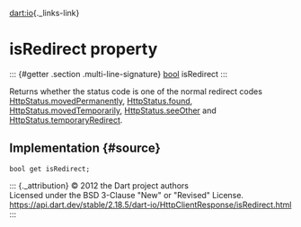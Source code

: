 [dart:io](../../dart-io/dart-io-library){._links-link}

isRedirect property
===================

::: {#getter .section .multi-line-signature}
[bool](../../dart-core/bool-class) isRedirect
:::

Returns whether the status code is one of the normal redirect codes
[HttpStatus.movedPermanently](../../dart-html/httpstatus/movedpermanently-constant),
[HttpStatus.found](../../dart-html/httpstatus/found-constant),
[HttpStatus.movedTemporarily](../../dart-html/httpstatus/movedtemporarily-constant),
[HttpStatus.seeOther](../../dart-html/httpstatus/seeother-constant) and
[HttpStatus.temporaryRedirect](../../dart-html/httpstatus/temporaryredirect-constant).

Implementation {#source}
--------------

``` {.language-dart data-language="dart"}
bool get isRedirect;
```

::: {._attribution}
© 2012 the Dart project authors\
Licensed under the BSD 3-Clause \"New\" or \"Revised\" License.\
<https://api.dart.dev/stable/2.18.5/dart-io/HttpClientResponse/isRedirect.html>
:::
